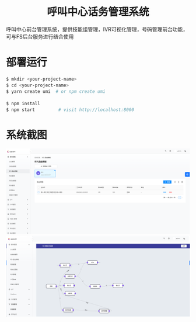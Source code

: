 

<h1 align="center">呼叫中心话务管理系统</h1>
呼叫中心前台管理系统，提供技能组管理，IVR可视化管理，号码管理前台功能，可与FS后台服务进行结合使用

# 部署运行
```bash
$ mkdir <your-project-name>
$ cd <your-project-name>
$ yarn create umi  # or npm create umi

$ npm install
$ npm start         # visit http://localhost:8000
```
# 系统截图
![image](https://github.com/shaoxx666/call-center-ui/blob/main/1.png)
![image](https://github.com/shaoxx666/call-center-ui/blob/main/2.png)

